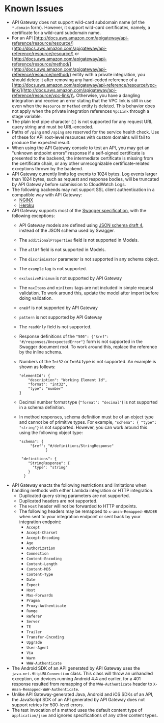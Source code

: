 # Known Issues<a name="api-gateway-known-issues"></a>
+  API Gateway does not support wild\-card subdomain name \(of the `*.domain` form\)\. However, it support wild\-card certificates, namely, a certificate for a wild\-card subdomain name\.
+ For an API [http://docs.aws.amazon.com/apigateway/api-reference/resource/resource/](http://docs.aws.amazon.com/apigateway/api-reference/resource/resource/) or [http://docs.aws.amazon.com/apigateway/api-reference/resource/method/](http://docs.aws.amazon.com/apigateway/api-reference/resource/method/) entity with a private integration, you should delete it after removing any hard\-coded reference of a [http://docs.aws.amazon.com/apigateway/api-reference/resource/vpc-link/](http://docs.aws.amazon.com/apigateway/api-reference/resource/vpc-link/)\. Otherwise, you have a dangling integration and receive an error stating that the VPC link is still in use even when the `Resource` or `Method` entity is deleted\. This behavior does not apply when the private integration references `VpcLink` through a stage variable\.
+  The plain text pipe character \(`|`\) is not supported for any request URL query string and must be URL\-encoded\. 
+  Paths of `/ping` and `/sping` are reserved for the service health check\. Use of these for API root\-level resources with custom domains will fail to produce the expected result\. 
+ When using the API Gateway console to test an API, you may get an "unknown endpoint errors" response if a self\-signed certificate is presented to the backend, the intermediate certificate is missing from the certificate chain, or any other unrecognizable certificate\-related exceptions thrown by the backend\.
+ API Gateway currently limits log events to 1024 bytes\. Log events larger than 1024 bytes, such as request and response bodies, will be truncated by API Gateway before submission to CloudWatch Logs\.
+ The following backends may not support SSL client authentication in a compatible way with API Gateway:
  + [NGINX](https://nginx.org/en/)
  +  [Heroku](https://www.heroku.com/)
+ API Gateway supports most of the [Swagger specification](https://github.com/OAI/OpenAPI-Specification/blob/master/versions/2.0.md), with the following exceptions:
  + API Gateway models are defined using [JSON schema draft 4](https://tools.ietf.org/html/draft-zyp-json-schema-04), instead of the JSON schema used by Swagger\.
  + The `additionalProperties` field is not supported in Models\.
  + The `allOf` field is not supported in Models\.
  + The `discriminator` parameter is not supported in any schema object\.
  + The `example` tag is not supported\.
  + `exclusiveMinimum` is not supported by API Gateway
  + The `maxItems` and `minItems` tags are not included in simple request validation\. To work around this, update the model after import before doing validation\.
  + `oneOf` is not supported by API Gateway
  + `pattern` is not supported by API Gateway
  + The `readOnly` field is not supported\.
  + Response definitions of the `"500": {"$ref": "#/responses/UnexpectedError"}` form is not supported in the Swagger document root\. To work around this, replace the reference by the inline schema\.
  + Numbers of the `Int32` or `Int64` type is not supported\. An example is shown as follows:

    ```
    "elementId": {
        "description": "Working Element Id",
        "format": "int32",
        "type": "number"
    }
    ```
  + Decimal number format type \(`"format": "decimal"`\) is not supported in a schema definition\.
  + In method responses, schema definition must be of an object type and cannot be of primitive types\. For example, `"schema": { "type": "string"}` is not supported\. However, you can work around this using the following object type:

    ```
    "schema": {
         "$ref": "#/definitions/StringResponse"
                }
    
     "definitions": {
        "StringResponse": {
          "type": "string"
        }
      }
    ```
+ API Gateway enacts the following restrictions and limitations when handling methods with either Lambda  integration or HTTP  integration\.
  + Duplicated query string parameters are not supported\.
  + Duplicated headers are not supported\.
  + The `Host` header will not be forwarded to HTTP endpoints\.
  + The following headers may be remapped to `x-amzn-Remapped-HEADER` when sent to your integration endpoint or sent back by your integration endpoint:
    + `Accept`
    + `Accept-Charset`
    + `Accept-Encoding`
    + `Age`
    + `Authorization`
    + `Connection`
    + `Content-Encoding`
    + `Content-Length`
    + `Content-MD5`
    + `Content-Type`
    + `Date`
    + `Expect`
    + `Host`
    + `Max-Forwards`
    + `Pragma`
    + `Proxy-Authenticate`
    + `Range`
    + `Referer`
    + `Server`
    + `TE`
    + `Trailer`
    + `Transfer-Encoding`
    + `Upgrade`
    + `User-Agent`
    + `Via`
    + `Warn`
    + `WWW-Authenticate`
+ The Android SDK of an API generated by API Gateway uses the `java.net.HttpURLConnection` class\. This class will throw an unhandled exception, on devices running Android 4\.4 and earlier, for a 401 response resulted from remapping of the `WWW-Authenticate` header to `X-Amzn-Remapped-WWW-Authenticate`\. 
+  Unlike API Gateway\-generated Java, Android and iOS SDKs of an API, the JavaScript SDK of an API generated by API Gateway does not support retries for 500\-level errors\. 
+  The test invocation of a method uses the default content type of `application/json` and ignores specifications of any other content types\. 